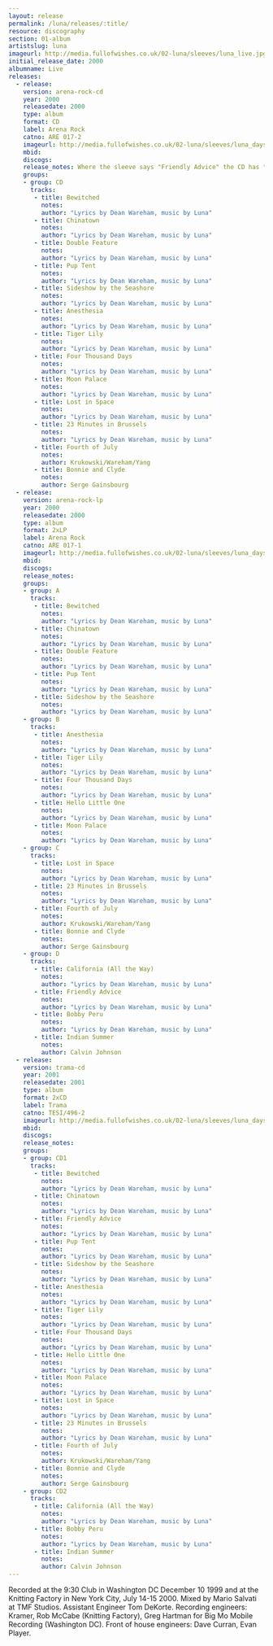 ```yaml
---
layout: release
permalink: /luna/releases/:title/
resource: discography
section: 01-album
artistslug: luna
imageurl: http://media.fullofwishes.co.uk/02-luna/sleeves/luna_live.jpg
initial_release_date: 2000
albumname: Live
releases:
  - release: 
    version: arena-rock-cd
    year: 2000
    releasedate: 2000
    type: album
    format: CD
    label: Arena Rock
    catno: ARE 017-2
    imageurl: http://media.fullofwishes.co.uk/02-luna/sleeves/luna_days.jpg
    mbid: 
    discogs: 
    release_notes: Where the sleeve says "Friendly Advice" the CD has "Double Feature".
    groups:
    - group: CD
      tracks:
       - title: Bewitched
         notes: 
         author: "Lyrics by Dean Wareham, music by Luna"
       - title: Chinatown
         notes: 
         author: "Lyrics by Dean Wareham, music by Luna"
       - title: Double Feature
         notes: 
         author: "Lyrics by Dean Wareham, music by Luna"
       - title: Pup Tent
         notes: 
         author: "Lyrics by Dean Wareham, music by Luna"
       - title: Sideshow by the Seashore
         notes: 
         author: "Lyrics by Dean Wareham, music by Luna"
       - title: Anesthesia
         notes: 
         author: "Lyrics by Dean Wareham, music by Luna"
       - title: Tiger Lily
         notes: 
         author: "Lyrics by Dean Wareham, music by Luna"
       - title: Four Thousand Days
         notes: 
         author: "Lyrics by Dean Wareham, music by Luna"
       - title: Moon Palace
         notes: 
         author: "Lyrics by Dean Wareham, music by Luna"
       - title: Lost in Space
         notes: 
         author: "Lyrics by Dean Wareham, music by Luna"
       - title: 23 Minutes in Brussels
         notes: 
         author: "Lyrics by Dean Wareham, music by Luna"
       - title: Fourth of July
         notes: 
         author: Krukowski/Wareham/Yang
       - title: Bonnie and Clyde
         notes: 
         author: Serge Gainsbourg
  - release: 
    version: arena-rock-lp
    year: 2000
    releasedate: 2000
    type: album
    format: 2xLP
    label: Arena Rock
    catno: ARE 017-1
    imageurl: http://media.fullofwishes.co.uk/02-luna/sleeves/luna_days.jpg
    mbid: 
    discogs: 
    release_notes:
    groups:
    - group: A
      tracks:
       - title: Bewitched
         notes: 
         author: "Lyrics by Dean Wareham, music by Luna"
       - title: Chinatown
         notes: 
         author: "Lyrics by Dean Wareham, music by Luna"
       - title: Double Feature
         notes: 
         author: "Lyrics by Dean Wareham, music by Luna"
       - title: Pup Tent
         notes: 
         author: "Lyrics by Dean Wareham, music by Luna"
       - title: Sideshow by the Seashore
         notes: 
         author: "Lyrics by Dean Wareham, music by Luna"
    - group: B
      tracks:
       - title: Anesthesia
         notes: 
         author: "Lyrics by Dean Wareham, music by Luna"
       - title: Tiger Lily
         notes: 
         author: "Lyrics by Dean Wareham, music by Luna"
       - title: Four Thousand Days
         notes: 
         author: "Lyrics by Dean Wareham, music by Luna"
       - title: Hello Little One
         notes: 
         author: "Lyrics by Dean Wareham, music by Luna"
       - title: Moon Palace
         notes: 
         author: "Lyrics by Dean Wareham, music by Luna"
    - group: C
      tracks:
       - title: Lost in Space
         notes: 
         author: "Lyrics by Dean Wareham, music by Luna"
       - title: 23 Minutes in Brussels
         notes: 
         author: "Lyrics by Dean Wareham, music by Luna"
       - title: Fourth of July
         notes: 
         author: Krukowski/Wareham/Yang
       - title: Bonnie and Clyde
         notes: 
         author: Serge Gainsbourg
    - group: D
      tracks:
       - title: California (All the Way)
         notes: 
         author: "Lyrics by Dean Wareham, music by Luna"
       - title: Friendly Advice
         notes: 
         author: "Lyrics by Dean Wareham, music by Luna"
       - title: Bobby Peru
         notes: 
         author: "Lyrics by Dean Wareham, music by Luna"
       - title: Indian Summer
         notes: 
         author: Calvin Johnson
  - release: 
    version: trama-cd
    year: 2001
    releasedate: 2001
    type: album
    format: 2xCD
    label: Trama
    catno: TESI/496-2
    imageurl: http://media.fullofwishes.co.uk/02-luna/sleeves/luna_days.jpg
    mbid: 
    discogs: 
    release_notes:
    groups:
    - group: CD1
      tracks:
       - title: Bewitched
         notes: 
         author: "Lyrics by Dean Wareham, music by Luna"
       - title: Chinatown
         notes: 
         author: "Lyrics by Dean Wareham, music by Luna"
       - title: Friendly Advice
         notes: 
         author: "Lyrics by Dean Wareham, music by Luna"
       - title: Pup Tent
         notes: 
         author: "Lyrics by Dean Wareham, music by Luna"
       - title: Sideshow by the Seashore
         notes: 
         author: "Lyrics by Dean Wareham, music by Luna"
       - title: Anesthesia
         notes: 
         author: "Lyrics by Dean Wareham, music by Luna"
       - title: Tiger Lily
         notes: 
         author: "Lyrics by Dean Wareham, music by Luna"
       - title: Four Thousand Days
         notes: 
         author: "Lyrics by Dean Wareham, music by Luna"
       - title: Hello Little One
         notes: 
         author: "Lyrics by Dean Wareham, music by Luna"
       - title: Moon Palace
         notes: 
         author: "Lyrics by Dean Wareham, music by Luna"
       - title: Lost in Space
         notes: 
         author: "Lyrics by Dean Wareham, music by Luna"
       - title: 23 Minutes in Brussels
         notes: 
         author: "Lyrics by Dean Wareham, music by Luna"
       - title: Fourth of July
         notes: 
         author: Krukowski/Wareham/Yang
       - title: Bonnie and Clyde
         notes: 
         author: Serge Gainsbourg
    - group: CD2
      tracks:
       - title: California (All the Way)
         notes: 
         author: "Lyrics by Dean Wareham, music by Luna"
       - title: Bobby Peru
         notes: 
         author: "Lyrics by Dean Wareham, music by Luna"
       - title: Indian Summer
         notes: 
         author: Calvin Johnson
---
```

Recorded at the 9:30 Club in Washington DC December 10 1999 and at the Knitting Factory in New York City, July 14-15 2000.
Mixed by Mario Salvati at TMF Studios.
Assistant Engineer Tom DeKorte.
Recording engineers: Kramer, Rob McCabe (Knitting Factory), Greg Hartman for Big Mo Mobile Recording (Washington DC).
Front of house engineers: Dave Curran, Evan Player.